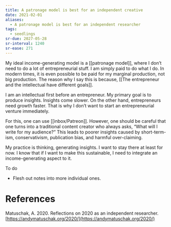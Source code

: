 ```yaml
---
title: A patronage model is best for an independent creative
date: 2021-02-01
aliases:
  - A patronage model is best for an independent researcher
tags:
  - seedlings
sr-due: 2027-05-28
sr-interval: 1240
sr-ease: 271
---
```

My ideal income-generating model is a [[patronage model]], where I don’t need to do a lot of entrepreneurial stuff. I am simply paid to do what I do. In modern times, it is even possible to be paid for my marginal production, not big production. The reason why I say this is because, [[The entrepreneur and the intellectual have different goals]].

I am an intellectual first before an entrepreneur. My primary goal is to produce insights. Insights come slower. On the other hand, entrepreneurs need growth faster. That is why I don’t want to start an entrepreneurial venture immediately.

For this, one can use [[inbox/Patreon]]. However, one should be careful that one turns into a traditional content creator who always asks, “What will I write for my audience?” This leads to poorer insights caused by short-term-ism, conservativism, publication bias, and harmful over-claiming.

My practice is thinking, generating insights. I want to stay there at least for now. I know that if I want to make this sustainable, I need to integrate an income-generating aspect to it.

To do

- Flesh out notes into more individual ones.

# References

Matuschak, A. 2020. Reflections on 2020 as an independent researcher. [https://andymatuschak.org/2020/](https://andymatuschak.org/2020/)

